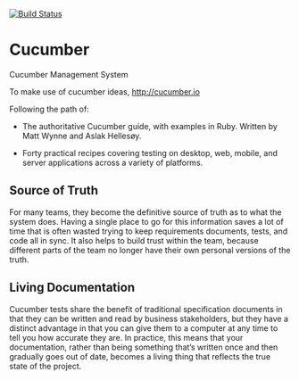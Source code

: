 [![Build Status](https://travis-ci.org/webship/cucumber.svg?branch=8.x-1.x)](https://travis-ci.org/webship/cucumber)
# Cucumber
Cucumber Management System

To make use of cucumber ideas, http://cucumber.io

Following the path of:
- The authoritative Cucumber guide, with examples in Ruby.
Written by Matt Wynne and Aslak Hellesøy.

- Forty practical recipes covering testing on desktop, web, mobile, and server
applications across a variety of platforms.

## Source of Truth

For many teams, they become the definitive source of truth as to what the
system does. Having a single place to go for this information saves a lot of
time that is often wasted trying to keep requirements documents, tests, and
code all in sync. It also helps to build trust within the team, because
different parts of the team no longer have their own personal versions of
the truth.

## Living Documentation

Cucumber tests share the benefit of traditional specification documents in
that they can be written and read by business stakeholders, but they have a
distinct advantage in that you can give them to a computer at any time to tell
you how accurate they are. In practice, this means that your documentation,
rather than being something that’s written once and then gradually goes out
of date, becomes a living thing that reflects the true state of the project.

